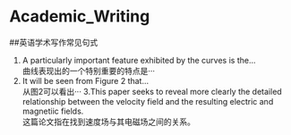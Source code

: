 ﻿# Academic_Writing
##英语学术写作常见句式   
1. A particularly important feature exhibited by the curves is the...   
 曲线表现出的一个特别重要的特点是···  
2. It will be seen from Figure 2 that...  
 从图2可以看出···
3.This paper seeks to reveal more clearly the detailed relationship between the velocity field and the resulting electric and magnetiic fields.   
 这篇论文指在找到速度场与其电磁场之间的关系。